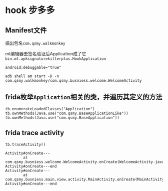 # hook 步多多

## Manifest文件

搞出包名`com.qsmy.walkmonkey`

mt编辑器去签名验证后Application成了它
`bin.mt.apksignaturekillerplus.HookApplication`

`android:debuggable="true"`

`adb shell am start -D -n com.qsmy.walkmonkey/com.qsmy.busniess.welcome.WelcomeActivity`


## frida枚举`Application`相关的类，并遍历其定义的方法

```
tb.enumerateLoadedClasses("Application")
tb.ownMethods(Java.use("com.qsmy.BaseApplicationLike"))
tb.ownMethods(Java.use("com.qsmy.BaseApplication"))
```
## frida trace activity

```
tb.traceActivity()
```
```
Activity#onCreate---
        at com.qsmy.busniess.welcome.WelcomeActivity.onCreate(WelcomeActivity.java:29)
Activity#onCreate---end
Activity#onCreate---
        at com.qsmy.busniess.main.view.activity.MainActivity.onCreate(MainActivity.java:119)
Activity#onCreate---end
```




